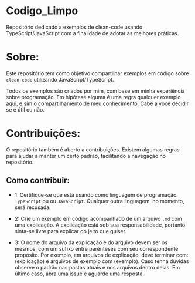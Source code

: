 # Codigo_Limpo
Repositório dedicado a exemplos de clean-code usando TypeScript/JavaScript com a finalidade de adotar as melhores práticas.

# Sobre: 

Este repositório tem como objetivo compartilhar exemplos em código sobre 
`clean-code` utilizando JavaScript/TypeScript.

Todos os exemplos são criados por mim, com base em minha experiência sobre 
programação. Em hipótese alguma é uma regra qualquer exemplo aqui, e sim 
o compartilhamento de meu conhecimento. Cabe a você decidir se é útil ou 
não.

# Contribuições: 

O repositório também é aberto a contribuições. Existem algumas regras para ajudar
a manter um certo padrão, facilitando a navegação no repositório. 

## Como contribuir:

- 1: Certifique-se que está usando como linguagem de programação: `TypeScript` ou
ou `JavaScript`. Qualquer outra linguagem, no momento, será recusada. 

- 2: Crie um exemplo em código acompanhado de um arquivo `.md` com uma explicação.
A explicação está sob sua responsabilidade, portanto sinta-se livre para explicar
do jeito que quiser. 

- 3: O nome do arquivo da explicação e do arquivo devem ser os mesmos, com um 
sufixo entre parênteses com seu correspondente propósito. Por exemplo, em 
arquivos de explicação, deve terminar com: (explicação) e arquivos de exemplo 
com (exemplo). Caso tenha dúvidas observe o padrão nas pastas atuais e nos arquivos
dentro delas. Em último caso, abra uma issue e aguarde uma resposta. 